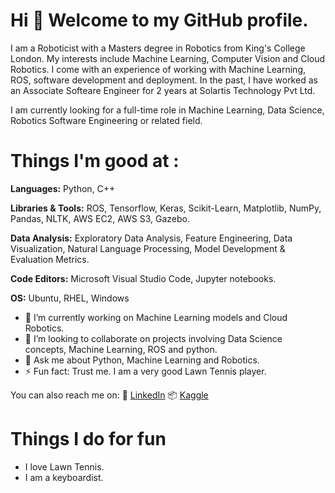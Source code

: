 # Hi 👋 Welcome to my GitHub profile.

I am a Roboticist with a Masters degree in Robotics from King's College London. My interests include Machine Learning, Computer Vision and Cloud Robotics. 
I come with an experience of working with Machine Learning, ROS, software development and deployment.
In the past, I have worked as an Associate Softeare Engineer for 2 years at Solartis Technology Pvt Ltd.

I am currently looking for a full-time role in Machine Learning, Data Science, Robotics Software Engineering or related field.

# Things I'm good at :

**Languages:**  Python, C++

**Libraries & Tools:** ROS, Tensorflow, Keras, Scikit-Learn, Matplotlib, NumPy, Pandas, NLTK, AWS EC2, AWS S3, Gazebo.

**Data Analysis:** Exploratory Data Analysis, Feature Engineering, Data Visualization, Natural Language Processing, Model Development & Evaluation Metrics.

**Code Editors:** Microsoft Visual Studio Code, Jupyter notebooks.

**OS:** Ubuntu, RHEL, Windows


- 🔭 I’m currently working on Machine Learning models and Cloud Robotics.
- 👯 I’m looking to collaborate on projects involving Data Science concepts, Machine Learning, ROS and python.
- 💬 Ask me about Python, Machine Learning and Robotics.
- ⚡ Fun fact: Trust me. I am a very good Lawn Tennis player.

You can also reach me on:
👔 [LinkedIn][linkedin]
📦 [Kaggle][kaggle]

[linkedin]: https://www.linkedin.com/in/prashanth-prince/
[kaggle]: https://www.kaggle.com/prashanthprince/notebooks

# Things I do for fun
- I love Lawn Tennis.
- I am a keyboardist.
